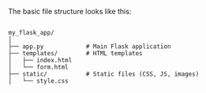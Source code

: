 The basic file structure looks like this:
```pytp

my_flask_app/
│
├── app.py            # Main Flask application
├── templates/        # HTML templates
│   ├── index.html
│   └── form.html
├── static/           # Static files (CSS, JS, images)
│   └── style.css

```